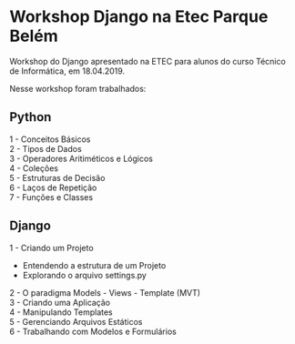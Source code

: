 # Workshop Django na Etec Parque Belém
Workshop do Django apresentado na ETEC para alunos do curso Técnico de Informática, em 18.04.2019.

Nesse workshop foram trabalhados:

## Python
1 - Conceitos Básicos\
2 - Tipos de Dados\
3 - Operadores Aritiméticos e Lógicos\
4 - Coleções\
5 - Estruturas de Decisão\
6 - Laços de Repetição\
7 - Funções e Classes

## Django
1 - Criando um Projeto
 + Entendendo a estrutura de um Projeto
 + Explorando o arquivo settings.py

2 - O paradigma Models - Views - Template (MVT)\
3 - Criando uma Aplicação\
4 - Manipulando Templates\
5 - Gerenciando Arquivos Estáticos\
6 - Trabalhando com Modelos e Formulários
